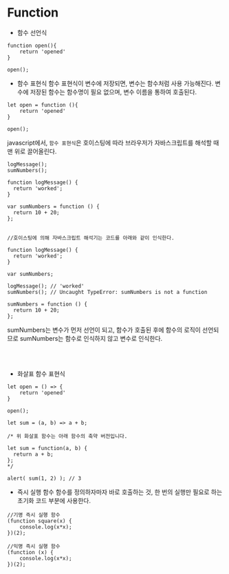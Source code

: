 # Function

- 함수 선언식

```
function open(){
    return 'opened'
}

open();
```

- 함수 표현식
  함수 표현식이 변수에 저장되면, 변수는 함수처럼 사용 가능해진다. 변수에 저장된 함수는 함수명이 필요 없으며, 변수 이름을 통하여 호출된다.

```
let open = function (){
    return 'opened'
}

open();
```

javascript에서, `함수 표현식`은 호이스팅에 따라 브라우저가 자바스크립트를 해석할 때 맨 위로 끌어올린다.

```
logMessage();
sumNumbers();

function logMessage() {
  return 'worked';
}

var sumNumbers = function () {
  return 10 + 20;
};


//호이스팅에 의해 자바스크립트 해석기는 코드를 아래와 같이 인식한다.

function logMessage() {
  return 'worked';
}

var sumNumbers;

logMessage(); // 'worked'
sumNumbers(); // Uncaught TypeError: sumNumbers is not a function

sumNumbers = function () {
  return 10 + 20;
};
```

sumNumbers는 변수가 먼저 선언이 되고, 함수가 호출된 후에 함수의 로직이 선언되므로 sumNumbers는 함수로 인식하지 않고 변수로 인식한다.

<br/><br/>

- 화살표 함수 표현식

```
let open = () => {
    return 'opened'
}

open();
```

```
let sum = (a, b) => a + b;

/* 위 화살표 함수는 아래 함수의 축약 버전입니다.

let sum = function(a, b) {
  return a + b;
};
*/

alert( sum(1, 2) ); // 3
```

- 즉시 실행 함수
  함수를 정의하자마자 바로 호출하는 것, 한 번의 실행만 필요로 하는 초기화 코드 부분에 사용한다.

```
//기명 즉시 실행 함수
(function square(x) {
    console.log(x*x);
})(2);

//익명 즉시 실행 함수
(function (x) {
    console.log(x*x);
})(2);
```
